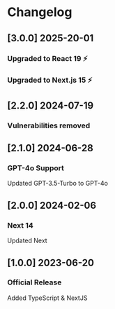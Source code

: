 # Changelog

## [3.0.0] 2025-20-01

### Upgraded to React 19 ⚡️

### Upgraded to Next.js 15 ⚡️

## [2.2.0] 2024-07-19

### Vulnerabilities removed

## [2.1.0] 2024-06-28

### GPT-4o Support

Updated GPT-3.5-Turbo to GPT-4o

## [2.0.0] 2024-02-06

### Next 14

Updated Next

## [1.0.0] 2023-06-20

### Official Release

Added TypeScript & NextJS
